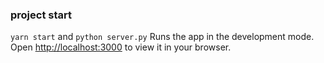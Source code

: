 

###  project start
`yarn start` and `python server.py`
Runs the app in the development mode.\
Open [http://localhost:3000](http://localhost:3000) to view it in your browser.


